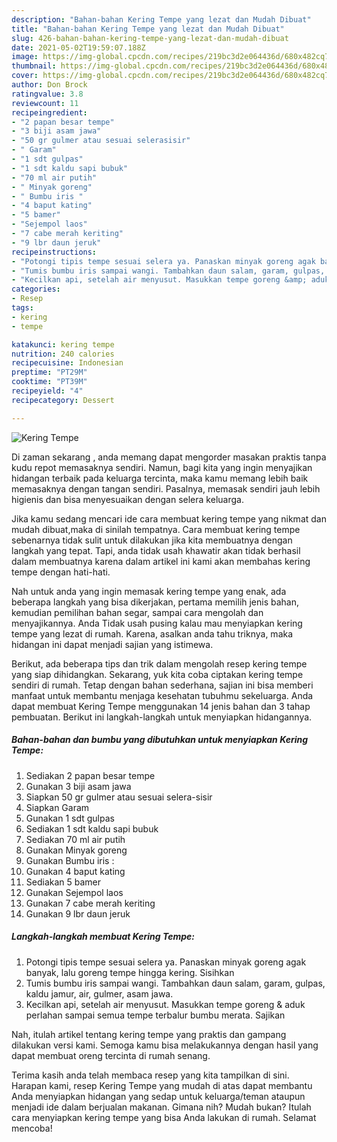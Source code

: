 ```yaml
---
description: "Bahan-bahan Kering Tempe yang lezat dan Mudah Dibuat"
title: "Bahan-bahan Kering Tempe yang lezat dan Mudah Dibuat"
slug: 426-bahan-bahan-kering-tempe-yang-lezat-dan-mudah-dibuat
date: 2021-05-02T19:59:07.188Z
image: https://img-global.cpcdn.com/recipes/219bc3d2e064436d/680x482cq70/kering-tempe-foto-resep-utama.jpg
thumbnail: https://img-global.cpcdn.com/recipes/219bc3d2e064436d/680x482cq70/kering-tempe-foto-resep-utama.jpg
cover: https://img-global.cpcdn.com/recipes/219bc3d2e064436d/680x482cq70/kering-tempe-foto-resep-utama.jpg
author: Don Brock
ratingvalue: 3.8
reviewcount: 11
recipeingredient:
- "2 papan besar tempe"
- "3 biji asam jawa"
- "50 gr gulmer atau sesuai selerasisir"
- " Garam"
- "1 sdt gulpas"
- "1 sdt kaldu sapi bubuk"
- "70 ml air putih"
- " Minyak goreng"
- " Bumbu iris "
- "4 baput kating"
- "5 bamer"
- "Sejempol laos"
- "7 cabe merah keriting"
- "9 lbr daun jeruk"
recipeinstructions:
- "Potongi tipis tempe sesuai selera ya. Panaskan minyak goreng agak banyak, lalu goreng tempe hingga kering. Sisihkan"
- "Tumis bumbu iris sampai wangi. Tambahkan daun salam, garam, gulpas, kaldu jamur, air, gulmer, asam jawa."
- "Kecilkan api, setelah air menyusut. Masukkan tempe goreng &amp; aduk perlahan sampai semua tempe terbalur bumbu merata. Sajikan"
categories:
- Resep
tags:
- kering
- tempe

katakunci: kering tempe 
nutrition: 240 calories
recipecuisine: Indonesian
preptime: "PT29M"
cooktime: "PT39M"
recipeyield: "4"
recipecategory: Dessert

---
```



![Kering Tempe](https://img-global.cpcdn.com/recipes/219bc3d2e064436d/680x482cq70/kering-tempe-foto-resep-utama.jpg)

Di zaman  sekarang , anda memang dapat mengorder masakan praktis tanpa kudu repot memasaknya sendiri. Namun, bagi kita yang ingin menyajikan hidangan terbaik pada keluarga tercinta, maka kamu memang lebih baik memasaknya dengan tangan sendiri. Pasalnya, memasak sendiri jauh lebih higienis dan bisa menyesuaikan dengan selera keluarga.

Jika kamu sedang mencari ide cara membuat kering tempe yang nikmat dan mudah dibuat,maka di sinilah tempatnya. Cara membuat kering tempe  sebenarnya tidak sulit untuk dilakukan jika kita membuatnya dengan langkah yang tepat. Tapi, anda tidak usah khawatir akan tidak berhasil dalam membuatnya 
karena dalam artikel ini kami akan membahas kering tempe dengan hati-hati.  



Nah untuk anda yang ingin memasak kering tempe yang enak, ada beberapa langkah yang bisa dikerjakan, pertama memilih jenis bahan, kemudian pemilihan bahan segar, sampai cara mengolah dan menyajikannya. Anda Tidak usah pusing kalau mau menyiapkan kering tempe yang lezat di rumah. Karena, asalkan anda  tahu triknya, maka hidangan ini dapat menjadi sajian yang istimewa.

Berikut, ada beberapa tips dan trik dalam mengolah resep kering tempe yang siap dihidangkan. Sekarang, yuk kita coba ciptakan kering tempe sendiri di rumah. Tetap dengan bahan sederhana, sajian ini bisa memberi manfaat untuk membantu menjaga kesehatan tubuhmu sekeluarga. Anda dapat membuat Kering Tempe menggunakan 14 jenis bahan dan 3 tahap pembuatan. Berikut ini langkah-langkah untuk menyiapkan hidangannya.

<!--inarticleads1-->

##### Bahan-bahan dan bumbu yang dibutuhkan untuk menyiapkan Kering Tempe:

1. Sediakan 2 papan besar tempe
1. Gunakan 3 biji asam jawa
1. Siapkan 50 gr gulmer atau sesuai selera-sisir
1. Siapkan  Garam
1. Gunakan 1 sdt gulpas
1. Sediakan 1 sdt kaldu sapi bubuk
1. Sediakan 70 ml air putih
1. Gunakan  Minyak goreng
1. Gunakan  Bumbu iris :
1. Gunakan 4 baput kating
1. Sediakan 5 bamer
1. Gunakan Sejempol laos
1. Gunakan 7 cabe merah keriting
1. Gunakan 9 lbr daun jeruk




<!--inarticleads2-->

##### Langkah-langkah membuat Kering Tempe:

1. Potongi tipis tempe sesuai selera ya. Panaskan minyak goreng agak banyak, lalu goreng tempe hingga kering. Sisihkan
1. Tumis bumbu iris sampai wangi. Tambahkan daun salam, garam, gulpas, kaldu jamur, air, gulmer, asam jawa.
1. Kecilkan api, setelah air menyusut. Masukkan tempe goreng &amp; aduk perlahan sampai semua tempe terbalur bumbu merata. Sajikan




Nah, itulah artikel tentang  kering tempe  yang praktis dan gampang dilakukan versi kami. Semoga kamu bisa melakukannya dengan hasil yang dapat membuat oreng tercinta di rumah senang. 

Terima kasih anda telah membaca resep yang kita tampilkan di sini. Harapan kami, resep  Kering Tempe yang mudah di atas dapat membantu Anda menyiapkan hidangan yang sedap untuk keluarga/teman ataupun menjadi ide dalam berjualan makanan. Gimana nih? Mudah bukan? Itulah cara menyiapkan kering tempe yang bisa Anda lakukan di rumah. Selamat mencoba!

